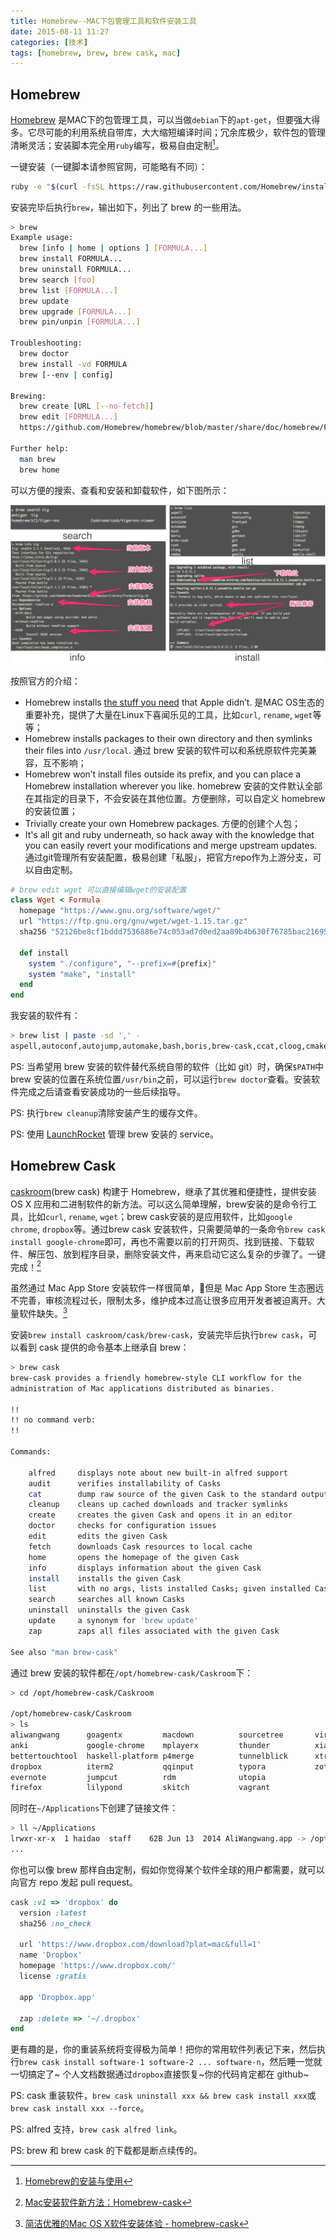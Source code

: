 ```yaml
---
title: Homebrew--MAC下包管理工具和软件安装工具
date: 2015-08-11 11:27
categories: [技术]
tags: [homebrew, brew, brew cask, mac]
---
```


## Homebrew

[Homebrew](http://brew.sh/) 是MAC下的包管理工具，可以当做`debian`下的`apt-get`，但要强大得多。它尽可能的利用系统自带库，大大缩短编译时间；冗余库极少，软件包的管理清晰灵活；安装脚本完全用`ruby`编写，极易自由定制[^linfan]。

一键安装（一键脚本请参照官网，可能略有不同）：

```bash
ruby -e "$(curl -fsSL https://raw.githubusercontent.com/Homebrew/install/master/install)"
```

安装完毕后执行`brew`，输出如下，列出了 brew 的一些用法。

```bash
> brew
Example usage:
  brew [info | home | options ] [FORMULA...]
  brew install FORMULA...
  brew uninstall FORMULA...
  brew search [foo]
  brew list [FORMULA...]
  brew update
  brew upgrade [FORMULA...]
  brew pin/unpin [FORMULA...]

Troubleshooting:
  brew doctor
  brew install -vd FORMULA
  brew [--env | config]

Brewing:
  brew create [URL [--no-fetch]]
  brew edit [FORMULA...]
  https://github.com/Homebrew/homebrew/blob/master/share/doc/homebrew/Formula-Cookbook.md

Further help:
  man brew
  brew home
```

可以方便的搜索、查看和安装和卸载软件，如下图所示：

![brew actions](images/brew-action.png "brew actions")

按照官方的介绍：

- Homebrew installs [the stuff you need](https://github.com/Homebrew/homebrew/tree/master/Library/Formula) that Apple didn’t. 是MAC OS生态的重要补充，提供了大量在Linux下喜闻乐见的工具，比如`curl`, `rename`, `wget`等等；
- Homebrew installs packages to their own directory and then symlinks their files into `/usr/local`. 通过 brew 安装的软件可以和系统原软件完美兼容，互不影响；
- Homebrew won’t install files outside its prefix, and you can place a Homebrew installation wherever you like. homebrew 安装的文件默认全部在其指定的目录下，不会安装在其他位置。方便删除，可以自定义 homebrew 的安装位置；
- Trivially create your own Homebrew packages. 方便的创建个人包；
- It's all git and ruby underneath, so hack away with the knowledge that you can easily revert your modifications and merge upstream updates. 通过git管理所有安装配置，极易创建「私服」，把官方repo作为上游分支，可以自由定制。

``` ruby
# brew edit wget 可以直接编辑wget的安装配置
class Wget < Formula
  homepage "https://www.gnu.org/software/wget/"
  url "https://ftp.gnu.org/gnu/wget/wget-1.15.tar.gz"
  sha256 "52126be8cf1bddd7536886e74c053ad7d0ed2aa89b4b630f76785bac21695fcd"

  def install
    system "./configure", "--prefix=#{prefix}"
    system "make", "install"
  end
end
```

我安装的软件有：

```bash
> brew list | paste -sd ',' -
aspell,autoconf,autojump,automake,bash,boris,brew-cask,ccat,cloog,cmake,composer,coreutils,cscope,ctags,editorconfig,emacs-clang-complete-async,emacs-mac,fontconfig,freetype,gcc,gdbm,gettext,git,gmp,gnu-sed,gnutls,go,htop-osx,icu4c,imagemagick,isl,jpeg,leptonica,libevent,libmpc,libpng,libtasn1,libtiff,libtool,llvm,mercurial,mobile-shell,mpfr,nettle,newt,nvm,openssl,pcre,php56,pkg-config,popt,protobuf,proxychains-ng,pyenv,pyqt,python,qt,rbenv,rbenv-gem-rehash,readline,rename,ruby-build,s-lang,sip,sqlite,tesseract,the_silver_searcher,tig,tree,unixodbc,vim,wget,xz,zeromq,zlib,zsh
``` 

PS: 当希望用 brew 安装的软件替代系统自带的软件（比如 git）时，确保`$PATH`中 brew 安装的位置在系统位置`/usr/bin`之前，可以运行`brew doctor`查看。安装软件完成之后请查看安装成功的一些后续指导。

PS: 执行`brew cleanup`清除安装产生的缓存文件。

PS: 使用 [LaunchRocket](https://github.com/jimbojsb/launchrocket) 管理 brew 安装的 service。

## Homebrew Cask

[caskroom](http://caskroom.io/)(brew cask) 构建于 Homebrew，继承了其优雅和便捷性，提供安装 OS X 应用和二进制软件的新方法。可以这么简单理解，brew安装的是命令行工具，比如`curl`, `rename`, `wget`；brew cask安装的是应用软件，比如`google chrome`, `dropbox`等。通过brew cask 安装软件，只需要简单的一条命令`brew cask install google-chrome`即可，再也不需要以前的打开网页、找到链接、下载软件、解压包、放到程序目录，删除安装文件，再来启动它这么复杂的步骤了。一键完成！[^yangzhiping]

虽然通过 Mac App Store 安装软件一样很简单，但是 Mac App Store 生态圈远不完善，审核流程过长，限制太多，维护成本过高让很多应用开发者被迫离开。大量软件缺失。[^ksmx]

安装`brew install caskroom/cask/brew-cask`，安装完毕后执行`brew cask`，可以看到 cask 提供的命令基本上继承自 brew：

```bash
> brew cask
brew-cask provides a friendly homebrew-style CLI workflow for the
administration of Mac applications distributed as binaries.

!!
!! no command verb:
!!

Commands:

    alfred     displays note about new built-in alfred support
    audit      verifies installability of Casks
    cat        dump raw source of the given Cask to the standard output
    cleanup    cleans up cached downloads and tracker symlinks
    create     creates the given Cask and opens it in an editor
    doctor     checks for configuration issues
    edit       edits the given Cask
    fetch      downloads Cask resources to local cache
    home       opens the homepage of the given Cask
    info       displays information about the given Cask
    install    installs the given Cask
    list       with no args, lists installed Casks; given installed Casks, lists staged files
    search     searches all known Casks
    uninstall  uninstalls the given Cask
    update     a synonym for 'brew update'
    zap        zaps all files associated with the given Cask

See also "man brew-cask"
```

通过 brew 安装的软件都在`/opt/homebrew-cask/Caskroom`下：

```bash
> cd /opt/homebrew-cask/Caskroom

/opt/homebrew-cask/Caskroom
> ls
aliwangwang      goagentx         macdown          sourcetree       virtualbox
anki             google-chrome    mplayerx         thunder          xiami
bettertouchtool  haskell-platform p4merge          tunnelblick      xtrafinder
dropbox          iterm2           qqinput          typora           zotero
evernote         jumpcut          rdm              utopia
firefox          lilypond         skitch           vagrant
```

同时在`~/Applications`下创建了链接文件：

```bash
> ll ~/Applications
lrwxr-xr-x  1 haidao  staff    62B Jun 13  2014 AliWangwang.app -> /opt/homebrew-cask/Caskroom/aliwangwang/latest/AliWangwang.app
...
```

你也可以像 brew 那样自由定制，假如你觉得某个软件全球的用户都需要，就可以向官方 repo 发起 pull request。

```ruby
cask :v1 => 'dropbox' do
  version :latest
  sha256 :no_check

  url 'https://www.dropbox.com/download?plat=mac&full=1'
  name 'Dropbox'
  homepage 'https://www.dropbox.com/'
  license :gratis

  app 'Dropbox.app'

  zap :delete => '~/.dropbox'
end
```

更有趣的是，你的重装系统将变得极为简单！把你的常用软件列表记下来，然后执行`brew cask install software-1 software-2 ... software-n`，然后睡一觉就一切搞定了~ 个人文档数据通过`dropbox`直接恢复~你的代码肯定都在 github~

PS: cask 重装软件，`brew cask uninstall xxx && brew cask install xxx`或`brew cask install xxx --force`。

PS: alfred 支持，`brew cask alfred link`。

PS: brew 和 brew cask 的下载都是断点续传的。

[^yangzhiping]: [Mac安装软件新方法：Homebrew-cask](http://www.yangzhiping.com/tech/homebrew-cask.html)

[^ksmx]: [简洁优雅的Mac OS X软件安装体验 - homebrew-cask](http://ksmx.me/homebrew-cask-cli-workflow-to-install-mac-applications/)

[^linfan]: [Homebrew的安装与使用](http://linfan.info/blog/2012/02/25/homebrew-installation-and-usage/)